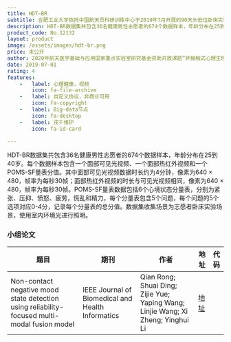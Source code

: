 ```yaml
---
title: HDT−BR
subtitle: 合肥工业大学依托中国航天员科研训练中心于2019年7月开展的90天头低位卧床实验中收集的非接触式生理心理健康检测数据集
description: HDT-BR数据集共包含36名健康男性志愿者的674个数据样本，年龄分布在25到40岁。每个数据样本包含一个面部可见光视频、一个面部热红外视频和一个POMS-SF量表分值。其中面部可见光视频数据时长约为4分钟，像素为640 × 480，帧率为每秒30帧；面部热红外视频的时长与可见光视频相同，像素为640 × 480，帧率为每秒30帧。POMS-SF量表数据包括6个心境状态分量表，分别为紧张、压抑、愤怒、疲劳，慌乱和精力，每个分量表包含5个问题，每个问题的5个选项对应0-4分，记录每个分量表的总分值。数据集收集场景为志愿者卧床实验场景，使用室内环境光进行照明。
product_code: No.12132
layout: product
image: /assets/images/hdt-br.png
price: 未公开
author: 2020年航天医学基础与应用国家重点实验室研究基金资助开放课题“非接触式心理生理健康监测研究”(2020.01-2021.12, SMFA19K01)
date: 2019-07-01
rating: 4
features:
    -   label: 心理健康，视频
        icon: fa-file-archive
    -   label: 自定义协议，非商业可用
        icon: fa-copyright
    -   label: Big-data节点
        icon: fa-desktop
    -   label: 戎千维护
        icon: fa-id-card

---
```


HDT-BR数据集共包含36名健康男性志愿者的674个数据样本，年龄分布在25到40岁。每个数据样本包含一个面部可见光视频、一个面部热红外视频和一个POMS-SF量表分值。其中面部可见光视频数据时长约为4分钟，像素为640 × 480，帧率为每秒30帧；面部热红外视频的时长与可见光视频相同，像素为640 × 480，帧率为每秒30帧。POMS-SF量表数据包括6个心境状态分量表，分别为紧张、压抑、愤怒、疲劳，慌乱和精力，每个分量表包含5个问题，每个问题的5个选项对应0-4分，记录每个分量表的总分值。数据集收集场景为志愿者卧床实验场景，使用室内环境光进行照明。


### 小组论文

| 题目   | 期刊     | 作者  | 地址 | 代码                                                     |
|------|--------|-----|----|--------------------------------------------------------|
| Non-contact negative mood state detection using reliability-focused multi-modal fusion model | IEEE Journal of Biomedical and Health Informatics | Qian Rong; Shuai Ding; Zijie Yue; Yaping Wang; Linjie Wang; Xi Zheng; Yinghui Li |  [地址](https://ieeexplore.ieee.org/abstract/document/9795009)  |  |
